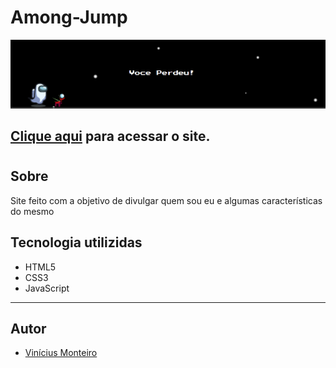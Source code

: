 # Among-Jump

![](./img/amongjump.png)

## [Clique aqui](https://monteiro77.github.io/Among-Jump/) para acessar o site.

#
## Sobre
Site feito com a objetivo de divulgar quem sou eu e algumas características do mesmo

## Tecnologia utilizidas
- HTML5
- CSS3
- JavaScript

---

## Autor
- [Vinícius Monteiro](https://github.com/Monteiro77)
